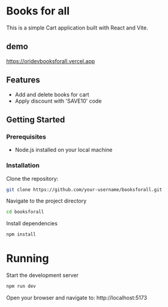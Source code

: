# Books for all

This is a simple Cart application built with React and Vite.

## demo
https://oridevbooksforall.vercel.app

## Features

- Add and delete books for cart 
- Apply discount with 'SAVE10' code
  

## Getting Started

### Prerequisites

- Node.js installed on your local machine

### Installation

Clone the repository:

```bash
git clone https://github.com/your-username/booksforall.git
```

Navigate to the project directory
```bash
cd booksforall
```

Install dependencies
```bash
npm install
```
# Running
Start the development server

```bash
npm run dev
```
Open your browser and navigate to: http://localhost:5173



